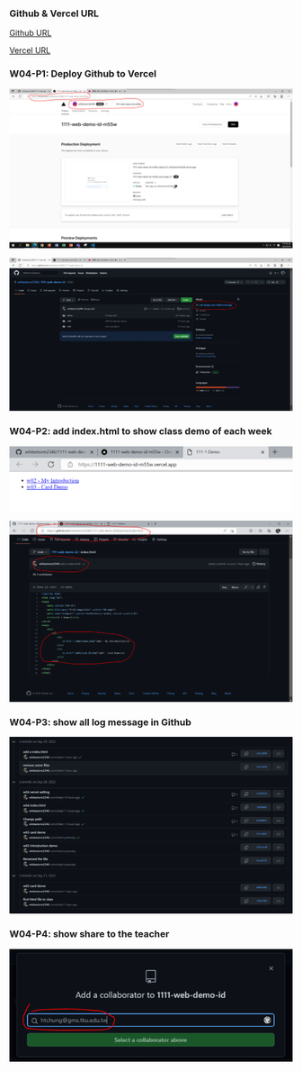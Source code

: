 ### Github & Vercel URL

[Github URL](https://github.com/whitestorm2346/1111-web-demo-id)

[Vercel URL](https://1111-web-demo-id-m55w.vercel.app/)

### W04-P1: Deploy Github to Vercel

![](w04-p1.png)

![](w04-p2.png)

### W04-P2: add index.html to show class demo of each week

![](w04-p3.png)

![](w04-p4.png)

### W04-P3: show all log message in Github

![](w04-p5.png)

### W04-P4: show share to the teacher

![](w04-p6.png)

![]()
